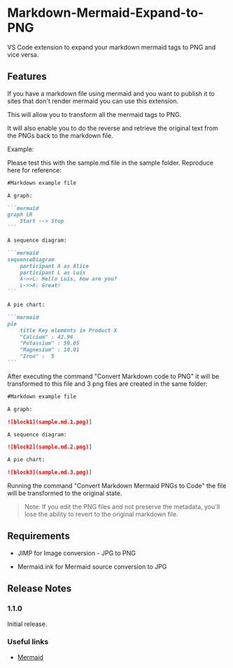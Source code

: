 # Markdown-Mermaid-Expand-to-PNG

VS Code extension to expand your markdown mermaid tags to PNG and vice versa.

## Features

If you have a markdown file using mermaid and you want to publish it to sites that don't render mermaid you can use this extension.

This will allow you to transform all the mermaid tags to PNG.

It will also enable you to do the reverse and retrieve the original text from the PNGs back to the markdown file.

Example:

Please test this with the sample.md file in the sample folder. Reproduce here for reference:

~~~markdown
#Markdown example file

A graph:

```mermaid
graph LR
    Start --> Stop
```

A sequence diagram:

```mermaid
sequenceDiagram
    participant A as Alice
    participant L as Luis
    A->>L: Hello Luis, how are you?
    L->>A: Great!
```

A pie chart:

```mermaid
pie
    title Key elements in Product X
    "Calcium" : 42.96
    "Potassium" : 50.05
    "Magnesium" : 10.01
    "Iron" :  5
```
~~~

After executing the command "Convert Markdown code to PNG" it will be transformed to this file and 3 png files are created in the same folder:

~~~markdown
#Markdown example file

A graph:

![block1](sample.md.1.png)]

A sequence diagram:

![block2](sample.md.2.png)]

A pie chart:

![block3](sample.md.3.png)]

~~~

Running the command "Convert Markdown Mermaid PNGs to Code" the file will be transformed to the original state.

> Note: If you edit the PNG files and not preserve the metadata, you'll lose the ability to revert to the original markdown file.

## Requirements

- JIMP for Image conversion - JPG to PNG

- Mermaid.ink for Mermaid source conversion to JPG

## Release Notes

### 1.1.0

Initial release.

### Useful links

* [Mermaid](https://https://mermaid-js.github.io/)
